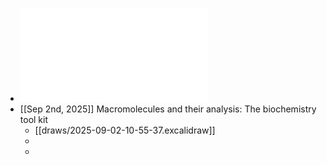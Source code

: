 - ![MOL504_Fall2025_SP.pdf](../assets/MOL504_Fall2025_SP_1756824447343_0.pdf)
- [[Sep 2nd, 2025]] Macromolecules and their analysis: The biochemistry tool kit
	- [[draws/2025-09-02-10-55-37.excalidraw]]
	-
	-